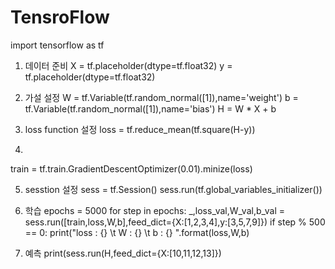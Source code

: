 # TensroFlow

import tensorflow as tf

1. 데이터 준비
X = tf.placeholder(dtype=tf.float32)
y = tf.placeholder(dtype=tf.float32)

2. 가설 설정
W = tf.Variable(tf.random_normal([1]),name='weight')
b = tf.Variable(tf.random_normal([1]),name='bias')
H = W * X + b

3. loss function 설정
loss = tf.reduce_mean(tf.square(H-y))

4. 
train = tf.train.GradientDescentOptimizer(0.01).minize(loss)

5. sesstion 설정
sess = tf.Session()
sess.run(tf.global_variables_initializer())

6. 학습
epochs = 5000
for step in epochs:
  _,loss_val,W_val,b_val = sess.run([train,loss,W,b],feed_dict={X:[1,2,3,4],y:[3,5,7,9]})
  if step % 500 == 0:
    print("loss : {} \t W : {} \t b : {} ".format(loss,W,b)
7. 예측
print(sess.run(H,feed_dict={X:[10,11,12,13]})


